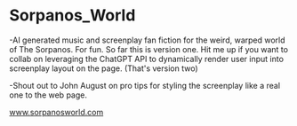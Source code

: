 # Sorpanos_World

-AI generated music and screenplay fan fiction for the weird, warped world of The Sorpanos. For fun. So far this is version one. Hit me up if you want to collab on leveraging the ChatGPT API to dynamically render user input into screenplay layout on the page. (That's version two)

-Shout out to John August on pro tips for styling the screenplay like a real one to the web page. 

www.sorpanosworld.com
